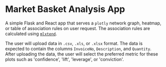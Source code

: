 # Market Basket Analysis App

A simple Flask and React app that serves a `plotly` network graph, heatmap, or table of association rules on user request. The association rules are calculated using [`mlxtend`](http://rasbt.github.io/mlxtend/).

The user will upload data in `.csv`, `.xls`, or `.xlsx` format. The data is expected to contain the columns `InvoiceNo`, `Description`, and `Quantity`. After uploading the data, the user will select the preferred metric for these plots such as 'confidence', 'lift', 'leverage', or 'conviction'.
